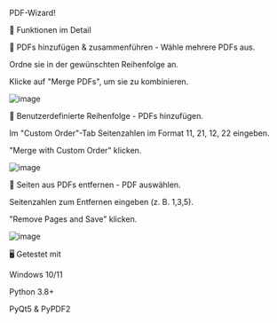 PDF-Wizard!

🚀 Funktionen im Detail

🔹 PDFs hinzufügen & zusammenführen - Wähle mehrere PDFs aus.

Ordne sie in der gewünschten Reihenfolge an.

Klicke auf "Merge PDFs", um sie zu kombinieren.

![image](https://github.com/user-attachments/assets/3d2c19aa-22da-4e94-9387-4ab85d464e27)

🔹 Benutzerdefinierte Reihenfolge - PDFs hinzufügen.

Im "Custom Order"-Tab Seitenzahlen im Format 11, 21, 12, 22 eingeben.

"Merge with Custom Order" klicken.

![image](https://github.com/user-attachments/assets/f57a30d7-89a5-4902-bded-d26c5f72e8f3)

🔹 Seiten aus PDFs entfernen - PDF auswählen.

Seitenzahlen zum Entfernen eingeben (z. B. 1,3,5).

"Remove Pages and Save" klicken.

![image](https://github.com/user-attachments/assets/6fdbf599-437b-49c3-8955-439ae92f8f09)

🖥 Getestet mit

Windows 10/11

Python 3.8+

PyQt5 & PyPDF2
